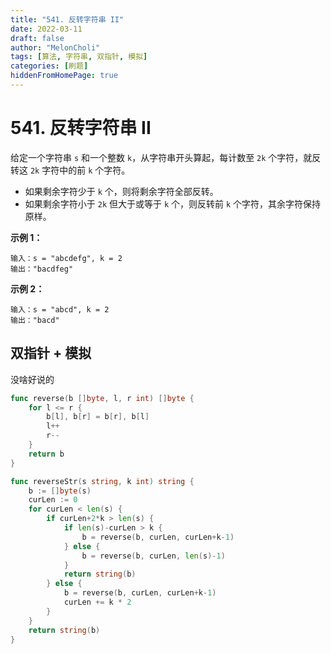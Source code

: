 ```yaml
---
title: "541. 反转字符串 II"
date: 2022-03-11
draft: false
author: "MelonCholi"
tags: [算法, 字符串, 双指针, 模拟]
categories: [刷题]
hiddenFromHomePage: true
---
```


# 541. 反转字符串 II

给定一个字符串 `s` 和一个整数 `k`，从字符串开头算起，每计数至 `2k` 个字符，就反转这 `2k` 字符中的前 `k` 个字符。

- 如果剩余字符少于 `k` 个，则将剩余字符全部反转。
- 如果剩余字符小于 `2k` 但大于或等于 `k` 个，则反转前 `k` 个字符，其余字符保持原样。

**示例 1：**

```
输入：s = "abcdefg", k = 2
输出："bacdfeg"
```

**示例 2：**

```
输入：s = "abcd", k = 2
输出："bacd"
```

## 双指针 + 模拟

没啥好说的

```go
func reverse(b []byte, l, r int) []byte {
	for l <= r {
		b[l], b[r] = b[r], b[l]
		l++
		r--
	}
	return b
}

func reverseStr(s string, k int) string {
	b := []byte(s)
	curLen := 0
	for curLen < len(s) {
		if curLen+2*k > len(s) {
			if len(s)-curLen > k {
				b = reverse(b, curLen, curLen+k-1)
			} else {
				b = reverse(b, curLen, len(s)-1)
			}
			return string(b)
		} else {
			b = reverse(b, curLen, curLen+k-1)
			curLen += k * 2
		}
	}
	return string(b)
}
```

